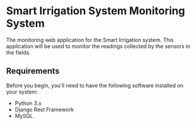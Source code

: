 # Smart Irrigation System Monitoring System

The monitoring web application for the Smart Irrigation system. This application will be used to monitor the readings collected by the sensors in the fields. 

## Requirements
Before you begin, you'll need to have the following software installed on your system:

-   Python 3.x
-   Django Rest Framework
-  MySQL